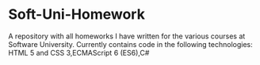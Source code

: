 # Soft-Uni-Homework
A repository with all homeworks I have written for the various courses at Software University. 
Currently contains code in the following technologies: HTML 5 and CSS 3,ECMAScript 6 (ES6),C#
